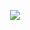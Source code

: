 <p align="center">
  <img src="https://raw.githubusercontent.com/theobarg/logos-github/main/githublogo.gif?token=GHSAT0AAAAAABVJASD5MBNTTDFA5OJZTDMWYU4ATEQ" />
</p>
